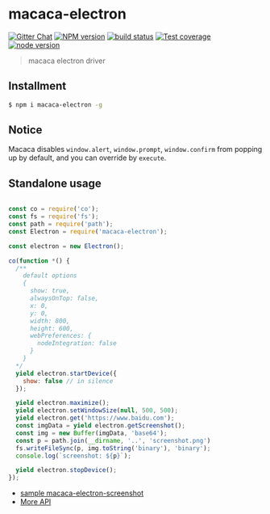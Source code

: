 # macaca-electron

[![Gitter Chat][gitter-image]][gitter-url]
[![NPM version][npm-image]][npm-url]
[![build status][travis-image]][travis-url]
[![Test coverage][coveralls-image]][coveralls-url]
[![node version][node-image]][node-url]

[gitter-image]: https://img.shields.io/badge/GITTER-join%20chat-green.svg?style=flat-square
[gitter-url]: https://gitter.im/alibaba/macaca
[npm-image]: https://img.shields.io/npm/v/macaca-electron.svg?style=flat-square
[npm-url]: https://npmjs.org/package/macaca-electron
[travis-image]: https://img.shields.io/travis/macacajs/macaca-electron.svg?style=flat-square
[travis-url]: https://travis-ci.org/macacajs/macaca-electron
[coveralls-image]: https://img.shields.io/coveralls/macacajs/macaca-electron.svg?style=flat-square
[coveralls-url]: https://coveralls.io/r/macacajs/macaca-electron?branch=master
[node-image]: https://img.shields.io/badge/node.js-%3E=_4-green.svg?style=flat-square
[node-url]: http://nodejs.org/download/

> macaca electron driver

## Installment

``` bash
$ npm i macaca-electron -g
```

## Notice

Macaca disables `window.alert`, `window.prompt`, `window.confirm` from popping up by default, and you can override by `execute`.

## Standalone usage

``` javascript

const co = require('co');
const fs = require('fs');
const path = require('path');
const Electron = require('macaca-electron');

const electron = new Electron();

co(function *() {
  /**
    default options
    {
      show: true,
      alwaysOnTop: false,
      x: 0,
      y: 0,
      width: 800,
      height: 600,
      webPreferences: {
        nodeIntegration: false
      }
    }
  */
  yield electron.startDevice({
    show: false // in silence
  });

  yield electron.maximize();
  yield electron.setWindowSize(null, 500, 500);
  yield electron.get('https://www.baidu.com');
  const imgData = yield electron.getScreenshot();
  const img = new Buffer(imgData, 'base64');
  const p = path.join(__dirname, '..', 'screenshot.png')
  fs.writeFileSync(p, img.toString('binary'), 'binary');
  console.log(`screenshot: ${p}`);

  yield electron.stopDevice();
});

```

- [sample macaca-electron-screenshot](//github.com/macaca-sample/macaca-electron-screenshot)
- [More API](//macacajs.github.io/macaca-electron/docs/)

